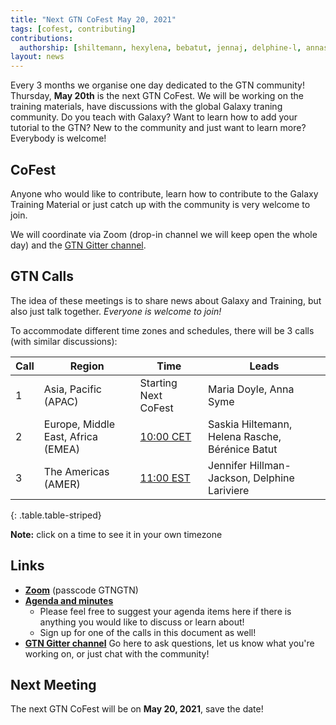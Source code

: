```yaml
---
title: "Next GTN CoFest May 20, 2021"
tags: [cofest, contributing]
contributions:
  authorship: [shiltemann, hexylena, bebatut, jennaj, delphine-l, annasyme, mblue9]
layout: news
---
```


Every 3 months we organise one day dedicated to the GTN community! Thursday, **May 20th** is the next GTN CoFest. We will be working on the training materials, have discussions with the global Galaxy traning community. Do you teach with Galaxy? Want to learn how to add your tutorial to the GTN? New to the community and just want to learn more? Everybody is welcome!

## CoFest

Anyone who would like to contribute, learn how to contribute to the Galaxy Training Material or just catch up with the community is very welcome to join.

We will coordinate via Zoom (drop-in channel we will keep open the whole day) and the [GTN Gitter channel](https://gitter.im/Galaxy-Training-Network/Lobby).

## GTN Calls

The idea of these meetings is to share news about Galaxy and Training, but also just talk together. *Everyone is welcome to join!*

To accommodate different time zones and schedules, there will be 3 calls (with similar discussions):

| Call | Region                             | Time                                                                                                          | Leads                                            |
| ---  | -----------                        | -------------------                                                                                           | -----------------------------------              |
| 1    | Asia, Pacific (APAC)               | Starting Next CoFest                                                                                          | Maria Doyle, Anna Syme                           |
| 2    | Europe, Middle East, Africa (EMEA) | [10:00 CET](https://www.timeanddate.com/worldclock/fixedtime.html?msg=GTN+CoFest&iso=20210520T10&p1=16&ah=1)  | Saskia Hiltemann, Helena Rasche,  Bérénice Batut |
| 3    | The Americas (AMER)                | [11:00 EST](https://www.timeanddate.com/worldclock/fixedtime.html?msg=GTN+CoFest&iso=20210520T11&p1=179&ah=1) | Jennifer Hillman-Jackson, Delphine Lariviere     |
{: .table.table-striped}

**Note:** click on a time to see it in your own timezone

## Links

- [**Zoom**](https://us02web.zoom.us/j/82379441247) (passcode GTNGTN)
- [**Agenda and minutes**](https://docs.google.com/document/d/1BA4TYe5snFd5866ZeF3OtuV9quhpvvfrIMn6qD2qxl0/edit?usp=sharing)
  - Please feel free to suggest your agenda items here if there is anything you would like to discuss or learn about!
  - Sign up for one of the calls in this document as well!
- [**GTN Gitter channel**](https://gitter.im/Galaxy-Training-Network/Lobby) Go here to ask questions, let us know what you're working on, or just chat with the community!

## Next Meeting

The next GTN CoFest will be on **May 20, 2021**, save the date!
